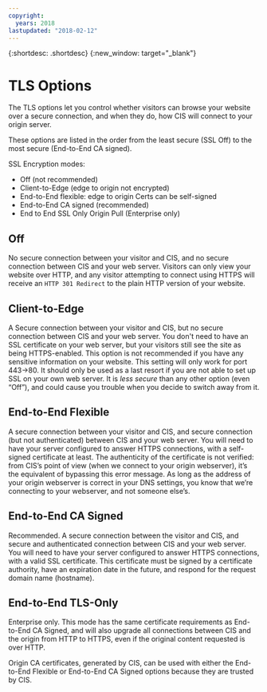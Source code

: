 ```yaml
---
copyright:
  years: 2018
lastupdated: "2018-02-12"
---
```


{:shortdesc: .shortdesc}
{:new_window: target="_blank"}

# TLS Options
The TLS options let you control whether visitors can browse your website over a secure connection, and when they do, how CIS will connect to your origin server.

These options are listed in the order from the least secure (SSL Off) to the most secure (End-to-End CA signed). 

SSL Encryption modes:

 * Off (not recommended)
 * Client-to-Edge (edge to origin not encrypted) 
 * End-to-End flexible: edge to origin Certs can be self-signed 
 * End-to-End CA signed (recommended)
 * End to End SSL Only Origin Pull (Enterprise only)

## Off 
No secure connection between your visitor and CIS, and no secure connection between CIS and your web server. Visitors can only view your website over HTTP, and any visitor attempting to connect using HTTPS will receive an `HTTP 301 Redirect` to the plain HTTP version of your website.

## Client-to-Edge
A Secure connection between your visitor and CIS, but no secure connection between CIS and your web server. You don't need to have an SSL certificate on your web server, but your visitors still see the site as being HTTPS-enabled. This option is not recommended if you have any sensitive information on your website. This setting will only work for port 443->80. It should only be used as a last resort if you are not able to set up SSL on your own web server. It is _less secure_ than any other option (even “Off”), and could cause you trouble when you decide to switch away from it.

## End-to-End Flexible
A secure connection between your visitor and CIS, and secure connection (but not authenticated) between CIS and your web server. You will need to have your server configured to answer HTTPS connections, with a self-signed certificate at least. The authenticity of the certificate is not verified: from CIS’s point of view (when we connect to your origin webserver), it’s the equivalent of bypassing this error message. As long as the address of your origin webserver is correct in your DNS settings, you know that we’re connecting to your webserver, and not someone else’s.

## End-to-End CA Signed
Recommended. A secure connection between the visitor and CIS, and secure and authenticated connection between CIS and your web server. You will need to have your server configured to answer HTTPS connections, with a valid SSL certificate. This certificate must be signed by a certificate authority, have an expiration date in the future, and respond for the request domain name (hostname).

## End-to-End TLS-Only
Enterprise only. This mode has the same certificate requirements as End-to-End CA Signed, and will also upgrade all connections between CIS and the origin from HTTP to HTTPS, even if the original content requested is over HTTP.

Origin CA certificates, generated by CIS, can be used with either the End-to-End Flexible or End-to-End CA Signed options because they are trusted by CIS.
